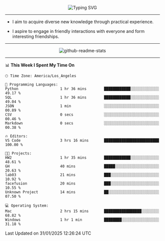 <p align="center">
  <img src="https://readme-typing-svg.demolab.com?font=Fira+Code&weight=500&size=32&duration=2500&pause=1600&center=true&vCenter=true&random=false&width=1024&height=64&lines=Hi+there+%F0%9F%91%8B;I'm+delighted+you+could+make+it+here+%F0%9F%8E%89;I'm+Harry%2C+a+college+student+still+finding+my+way" alt="Typing SVG" />
</p>


---


- I aim to acquire diverse new knowledge through practical experience.

- I aspire to engage in friendly interactions with everyone and form interesting friendships.


---


<p align="center">
  <img src="https://github-readme-stats.vercel.app/api?username=Harry-Jing&show_icons=true" alt="github-readme-stats"/>
</p>


---

<!--START_SECTION:waka-->
📊 **This Week I Spent My Time On** 

```text
🕑︎ Time Zone: America/Los_Angeles

💬 Programming Languages: 
Python                   1 hr 36 mins        ████████████░░░░░░░░░░░░░   49.17 % 
SQL                      1 hr 36 mins        ████████████░░░░░░░░░░░░░   49.04 % 
JSON                     1 min               ░░░░░░░░░░░░░░░░░░░░░░░░░   00.89 % 
CSV                      0 secs              ░░░░░░░░░░░░░░░░░░░░░░░░░   00.46 % 
Markdown                 0 secs              ░░░░░░░░░░░░░░░░░░░░░░░░░   00.38 % 

🔥 Editors: 
VS Code                  3 hrs 16 mins       █████████████████████████   100.00 % 

🐱‍💻 Projects: 
HW2                      1 hr 35 mins        ████████████░░░░░░░░░░░░░   48.61 % 
GH                       40 mins             █████░░░░░░░░░░░░░░░░░░░░   20.63 % 
lab03                    21 mins             ███░░░░░░░░░░░░░░░░░░░░░░   10.92 % 
facefusion               20 mins             ███░░░░░░░░░░░░░░░░░░░░░░   10.55 % 
Unknown Project          14 mins             ██░░░░░░░░░░░░░░░░░░░░░░░   07.50 % 

💻 Operating System: 
Mac                      2 hrs 15 mins       █████████████████░░░░░░░░   68.82 % 
Windows                  1 hr 1 min          ████████░░░░░░░░░░░░░░░░░   31.18 % 
```


 Last Updated on 31/01/2025 12:26:24 UTC
<!--END_SECTION:waka-->

